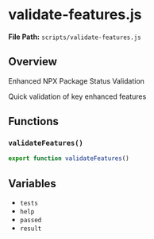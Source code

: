 # validate-features.js

**File Path:** `scripts/validate-features.js`

## Overview

Enhanced NPX Package Status Validation

Quick validation of key enhanced features

## Functions

### `validateFeatures()`

```typescript
export function validateFeatures()
```

## Variables

- `tests`
- `help`
- `passed`
- `result`

